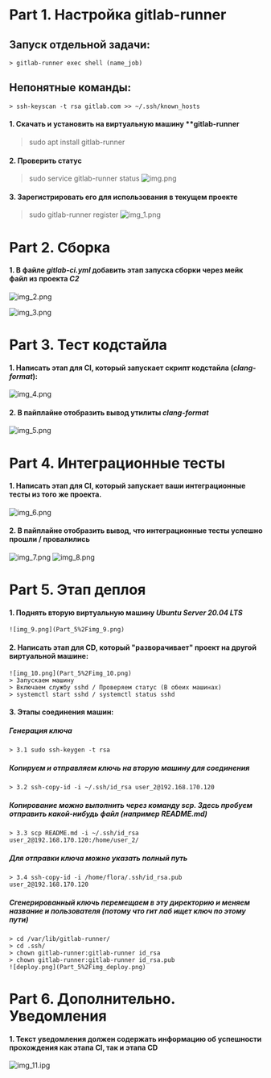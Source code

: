 ﻿# Part 1. Настройка **gitlab-runner**

## Запуск отдельной задачи:
	> gitlab-runner exec shell (name_job)
	
## Непонятные команды: 
	> ssh-keyscan -t rsa gitlab.com >> ~/.ssh/known_hosts

#### 1. Скачать и установить на виртуальную машину **gitlab-runner 
   > sudo apt install gitlab-runner
    
#### 2. Проверить статус 
   > sudo service gitlab-runner status
   ![img.png](Part_1%2Fimg.png)
   
#### 3. Зарегистрировать его для использования в текущем проекте
   > sudo gitlab-runner register
   ![img_1.png](Part_1%2Fimg_1.png)

# Part 2. Сборка

#### 1. В файле _gitlab-ci.yml_ добавить этап запуска сборки через мейк файл из проекта _C2_
   ![img_2.png](Part_2%2Fimg_2.png)

   ![img_3.png](Part_2%2Fimg_3.png)

# Part 3. Тест кодстайла

#### 1. Написать этап для **CI**, который запускает скрипт кодстайла (*clang-format*):
   ![img_4.png](Part_3%2Fimg_4.png)
   
#### 2. В пайплайне отобразить вывод утилиты *clang-format*
   ![img_5.png](Part_3%2Fimg_5.png)

# Part 4. Интеграционные тесты

#### 1. Написать этап для **CI**, который запускает ваши интеграционные тесты из того же проекта.
   ![img_6.png](Part_4%2Fimg_6.png)

#### 2. В пайплайне отобразить вывод, что интеграционные тесты успешно прошли / провалились
   ![img_7.png](Part_4%2Fimg_7.png)
   ![img_8.png](Part_4%2Fimg_8.png)
   
# Part 5. Этап деплоя

#### 1. Поднять вторую виртуальную машину *Ubuntu Server 20.04 LTS*
    ![img_9.png](Part_5%2Fimg_9.png)


#### 2. Написать этап для **CD**, который "разворачивает" проект на другой виртуальной машине:
    ![img_10.png](Part_5%2Fimg_10.png)
	> Запускаем машину
	> Включаем службу sshd / Проверяем статус (В обеих машинах)
	> systemctl start sshd / systemctl status sshd
#### 3. Этапы соединения машин:
##### Генерация ключа
	> 3.1 sudo ssh-keygen -t rsa
##### Копируем и отправляем ключь на вторую машину для соединения 
	> 3.2 ssh-copy-id -i ~/.ssh/id_rsa user_2@192.168.170.120
##### Копирование можно выполнить через команду scp. Здесь пробуем отправить какой-нибудь файл (например README.md)
	> 3.3 scp README.md -i ~/.ssh/id_rsa user_2@192.168.170.120:/home/user_2/
##### Для отправки ключа можно указать полный путь
	> 3.4 ssh-copy-id -i /home/flora/.ssh/id_rsa.pub user_2@192.168.170.120
	
#####   Сгенерированный ключь перемещаем в эту директорию и меняем название и пользователя (потому что гит лаб ищет ключ по этому пути) 	
	> cd /var/lib/gitlab-runner/
	> cd .ssh/
	> chown gitlab-runner:gitlab-runner id_rsa
	> chown gitlab-runner:gitlab-runner id_rsa.pub
	![deploy.png](Part_5%2Fimg_deploy.png)
    
    
 # Part 6. Дополнительно. Уведомления

#### 1. Текст уведомления должен содержать информацию об успешности прохождения как этапа **CI**, так и этапа **CD**
   ![img_11.ipg](Part_6%2Fimg_11.ipg)
